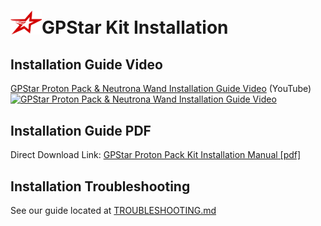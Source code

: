 <h1><img src="../images/gpstar_logo.png" width="50"/>GPStar Kit Installation</h1>

## Installation Guide Video

[GPStar Proton Pack & Neutrona Wand Installation Guide Video](https://www.youtube.com/watch?v=-V7wMfd21XA) (YouTube)
[![GPStar Proton Pack & Neutrona Wand Installation Guide Video](https://img.youtube.com/vi/-V7wMfd21XA/maxresdefault.jpg)](https://www.youtube.com/watch?v=-V7wMfd21XA)

## Installation Guide PDF

Direct Download Link:
[GPStar Proton Pack Kit Installation Manual [pdf]](https://github.com/gpstar81/GPStar-proton-pack/blob/main/extras/gpstar-Haslab-Proton-Pack-Kit-Installation-Manual-V4.pdf?raw=1)

## Installation Troubleshooting

See our guide located at [TROUBLESHOOTING.md](TROUBLESHOOTING.md)